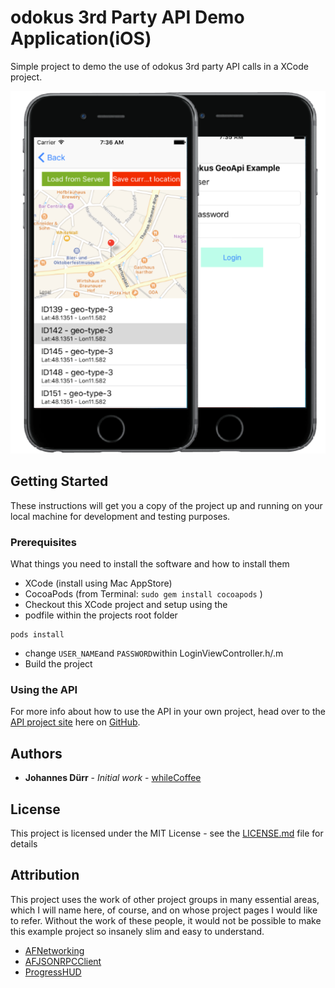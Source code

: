# odokus 3rd Party API Demo Application(iOS)

Simple project to demo the use of odokus 3rd party API calls in a XCode project. 

![](screens.png)

## Getting Started

These instructions will get you a copy of the project up and running on your local machine for development and testing purposes.

### Prerequisites

What things you need to install the software and how to install them

* XCode (install using Mac AppStore)
* CocoaPods (from Terminal: `sudo gem install cocoapods` )
* Checkout this XCode project and setup using the
* podfile within the projects root folder

```
pods install
```

* change `USER_NAME`and `PASSWORD`within LoginViewController.h/.m
* Build the project

### Using the API

For more info about how to use the API in your own project, head over to the [API project site](https://github.com/Hansenhof-electronic/dodokus-3rdParty-GeoAPI-for-iOS) here on [GitHub](https://github.com/Hansenhof-electronic/dodokus-3rdParty-GeoAPI-for-iOS).



## Authors

* **Johannes Dürr** - *Initial work* - [whileCoffee](https://whilecoffee.de)

## License

This project is licensed under the MIT License - see the [LICENSE.md](LICENSE.md) file for details

## Attribution

This project uses the work of other project groups in many essential areas, which I will name here, of course, and on whose project pages I would like to refer. Without the work of these people, it would not be possible to make this example project so insanely slim and easy to understand.

* [AFNetworking](https://github.com/AFNetworking/AFNetworking)
* [AFJSONRPCClient](https://github.com/AFNetworking/AFJSONRPCClient)
* [ProgressHUD](https://github.com/relatedcode/ProgressHUD)